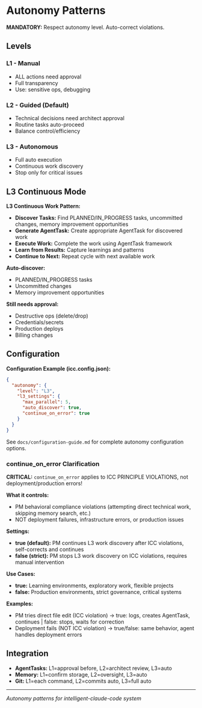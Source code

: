 # Autonomy Patterns

**MANDATORY:** Respect autonomy level. Auto-correct violations.

## Levels

### L1 - Manual
- ALL actions need approval
- Full transparency
- Use: sensitive ops, debugging

### L2 - Guided (Default)
- Technical decisions need architect approval  
- Routine tasks auto-proceed
- Balance control/efficiency

### L3 - Autonomous
- Full auto execution
- Continuous work discovery
- Stop only for critical issues

## L3 Continuous Mode

**L3 Continuous Work Pattern:**
- **Discover Tasks:** Find PLANNED/IN_PROGRESS tasks, uncommitted changes, memory improvement opportunities
- **Generate AgentTask:** Create appropriate AgentTask for discovered work
- **Execute Work:** Complete the work using AgentTask framework
- **Learn from Results:** Capture learnings and patterns
- **Continue to Next:** Repeat cycle with next available work

**Auto-discover:**
- PLANNED/IN_PROGRESS tasks
- Uncommitted changes
- Memory improvement opportunities

**Still needs approval:**
- Destructive ops (delete/drop)
- Credentials/secrets
- Production deploys
- Billing changes

## Configuration

**Configuration Example (icc.config.json):**
```json
{
  "autonomy": {
    "level": "L3",
    "l3_settings": {
      "max_parallel": 5,
      "auto_discover": true,
      "continue_on_error": true
    }
  }
}
```

See `docs/configuration-guide.md` for complete autonomy configuration options.

### continue_on_error Clarification

**CRITICAL:** `continue_on_error` applies to ICC PRINCIPLE VIOLATIONS, not deployment/production errors!

**What it controls:**
- PM behavioral compliance violations (attempting direct technical work, skipping memory search, etc.)
- NOT deployment failures, infrastructure errors, or production issues

**Settings:**
- **true (default):** PM continues L3 work discovery after ICC violations, self-corrects and continues
- **false (strict):** PM stops L3 work discovery on ICC violations, requires manual intervention

**Use Cases:**
- **true:** Learning environments, exploratory work, flexible projects
- **false:** Production environments, strict governance, critical systems

**Examples:**
- PM tries direct file edit (ICC violation) → true: logs, creates AgentTask, continues | false: stops, waits for correction
- Deployment fails (NOT ICC violation) → true/false: same behavior, agent handles deployment errors

## Integration
- **AgentTasks:** L1=approval before, L2=architect review, L3=auto
- **Memory:** L1=confirm storage, L2=oversight, L3=auto
- **Git:** L1=each command, L2=commits auto, L3=full auto

---
*Autonomy patterns for intelligent-claude-code system*